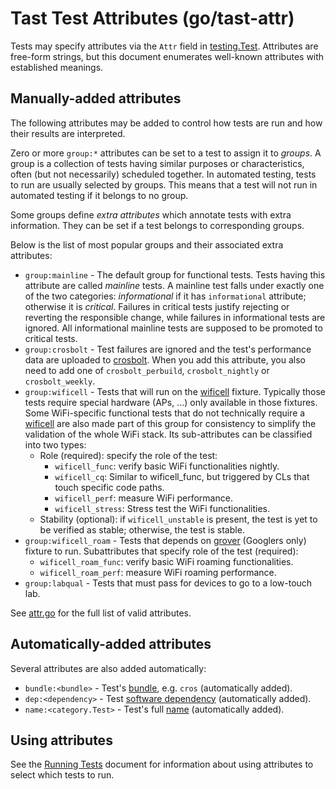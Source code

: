 # Tast Test Attributes (go/tast-attr)

Tests may specify attributes via the `Attr` field in [testing.Test]. Attributes
are free-form strings, but this document enumerates well-known attributes with
established meanings.

## Manually-added attributes

The following attributes may be added to control how tests are run and how their
results are interpreted.

Zero or more `group:*` attributes can be set to a test to assign it to
*groups*. A group is a collection of tests having similar purposes or
characteristics, often (but not necessarily) scheduled together.
In automated testing, tests to run are usually selected by groups.
This means that a test will not run in automated testing if it belongs
to no group.

Some groups define *extra attributes* which annotate tests with extra
information. They can be set if a test belongs to corresponding groups.

Below is the list of most popular groups and their associated extra attributes:

*   `group:mainline` - The default group for functional tests. Tests having
    this attribute are called *mainline* tests. A mainline test falls under
    exactly one of the two categories: *informational* if it has `informational`
    attribute; otherwise it is *critical*.
    Failures in critical tests justify rejecting or reverting the responsible
    change, while failures in informational tests are ignored.
    All informational mainline tests are supposed to be promoted to critical
    tests.
*   `group:crosbolt` - Test failures are ignored and the test's performance data
    are uploaded to [crosbolt]. When you add this attribute, you also need to
    add one of `crosbolt_perbuild`, `crosbolt_nightly` or `crosbolt_weekly`.
*   `group:wificell` - Tests that will run on the [wificell] fixture. Typically
    those tests require special hardware (APs, ...) only available in those
    fixtures. Some WiFi-specific functional tests that do not technically
    require a [wificell] are also made part of this group for consistency to
    simplify the validation of the whole WiFi stack.
    Its sub-attributes can be classified into two types:
    *  Role (required): specify the role of the test:
       *  `wificell_func`: verify basic WiFi functionalities nightly.
       *  `wificell_cq`: Similar to wificell_func, but triggered by CLs that
          touch specific code paths.
       *  `wificell_perf`: measure WiFi performance.
       *  `wificell_stress`: Stress test the WiFi functionalities.
    *  Stability (optional): if `wificell_unstable` is present, the test is yet
       to be verified as stable; otherwise, the test is stable.
*   `group:wificell_roam` - Tests that depends on [grover] (Googlers only) fixture to run.
    Subattributes that specify role of the test (required):
    *  `wificell_roam_func`: verify basic WiFi roaming functionalities.
    *  `wificell_roam_perf`: measure WiFi roaming performance.
*   `group:labqual` - Tests that must pass for devices to go to a low-touch lab.

See [attr.go] for the full list of valid attributes.

## Automatically-added attributes

Several attributes are also added automatically:

*   `bundle:<bundle>` - Test's [bundle], e.g. `cros` (automatically added).
*   `dep:<dependency>` - Test [software dependency] (automatically added).
*   `name:<category.Test>` - Test's full [name] (automatically added).

## Using attributes

See the [Running Tests] document for information about using attributes to
select which tests to run.

[testing.Test]: https://godoc.org/chromium.googlesource.com/chromiumos/platform/tast.git/src/chromiumos/tast/testing#Test
[crosbolt]: https://crosbolt.teams.x20web.corp.google.com/prod/crosbolt/index.html
[wificell]: https://chromium.googlesource.com/chromiumos/third_party/autotest/+/main/docs/wificell.md
[grover]: https://docs.google.com/document/d/1klnkcEpbG6_0BKeLXEN9ST13-w8gcNYG1xH80dlvt7U/edit# (Googlers only)
[attr.go]: https://chromium.googlesource.com/chromiumos/platform/tast/+/refs/heads/main/src/chromiumos/tast/internal/testing/attr.go
[bundle]: overview.md#Test-bundles
[software dependency]: test_dependencies.md
[name]: writing_tests.md#Test-names
[Running Tests]: running_tests.md
